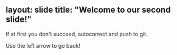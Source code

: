 layout: slide
title: "Welcome to our second slide!"
---
If at first you don't succeed, autocorrect and push to git.

Use the left arrow to go back!
